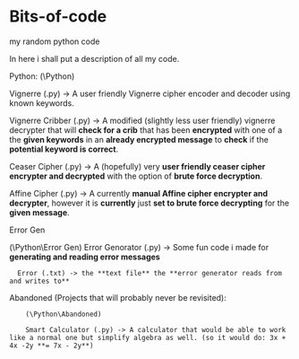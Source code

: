 # Bits-of-code
my random python code

In here i shall put a description of all my code.

Python:
(\Python)
  
  
  
  Vignerre (.py) -> A user friendly Vignerre cipher encoder and decoder using known keywords.

  Vignerre Cribber (.py) -> A modified (slightly less user friendly) vignerre decrypter that will **check for a crib** that has been **encrypted** with one of a the **given keywords** in an **already encrypted message** to **check** if the **potential keyword is correct**.
 
  Ceaser Cipher (.py) -> A (hopefully) very **user friendly ceaser cipher encrypter and decrypted** with the option of **brute force decryption**.

  Affine Cipher (.py) -> A currently **manual Affine cipher encrypter and decrypter**, however it is **currently** just **set to brute force decrypting** for the **given message**.

  Error Gen

  (\Python\Error Gen)
      Error Genorator (.py) -> Some fun code i made for **generating and reading error messages**

      Error (.txt) -> the **text file** the **error generator reads from and writes to**

  Abandoned (Projects that will probably never be revisited):

        (\Python\Abandoned)

        Smart Calculator (.py) -> A calculator that would be able to work like a normal one but simplify algebra as well. (so it would do: 3x + 4x -2y **= 7x - 2y**)
